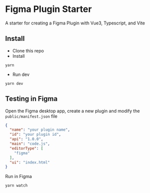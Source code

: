 # Figma Plugin Starter
A starter for creating a Figma Plugin with Vue3, Typescript, and Vite

## Install


- Clone this repo
- Install

```
yarn
```
- Run dev

```
yarn dev
```

## Testing in Figma
Open the Figma desktop app, create a new plugin and
modify the `public/manifest.json` file
``` json
{
  "name": "your plugin name",
  "id": "your plugin id",
  "api": "1.0.0",
  "main": "code.js",
  "editorType": [
    "figma"
  ],
  "ui": "index.html"
}
```

Run in Figma
```
yarn watch
```